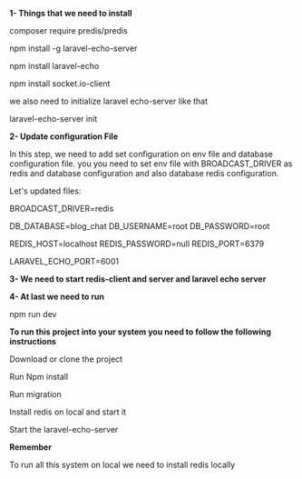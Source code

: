 **1- Things that we need to install**

composer require predis/predis

npm install -g laravel-echo-server

npm install laravel-echo

npm install socket.io-client

we also need to initialize laravel echo-server like that

laravel-echo-server init


**2- Update configuration File**

In this step, we need to add set configuration on env file and database configuration file. you you need to set env file with BROADCAST_DRIVER as redis and database configuration and also database redis configuration.

Let's updated files:

BROADCAST_DRIVER=redis
  
DB_DATABASE=blog_chat
DB_USERNAME=root
DB_PASSWORD=root
  
REDIS_HOST=localhost
REDIS_PASSWORD=null
REDIS_PORT=6379
   
LARAVEL_ECHO_PORT=6001


**3- We need to start redis-client and server and laravel echo server**

**4- At last we need to run**

npm run dev

**To run this project into your system you need to follow the following instructions**

Download or clone the project

Run Npm install

Run migration

Install redis on local and start it

Start the laravel-echo-server



**Remember**

To run all this system on local we need to install redis locally